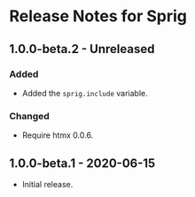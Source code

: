 # Release Notes for Sprig

## 1.0.0-beta.2 - Unreleased
### Added
- Added the `sprig.include` variable.

### Changed
- Require htmx 0.0.6.

## 1.0.0-beta.1 - 2020-06-15
- Initial release.
